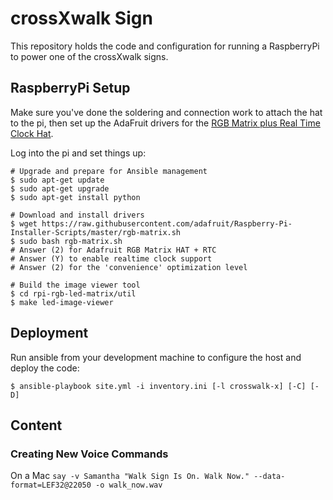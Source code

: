 crossXwalk Sign
===============

This repository holds the code and configuration for running a RaspberryPi to
power one of the crossXwalk signs.


## RaspberryPi Setup

Make sure you've done the soldering and connection work to attach the hat to the
pi, then set up the AdaFruit drivers for the
[RGB Matrix plus Real Time Clock Hat](https://learn.adafruit.com/adafruit-rgb-matrix-plus-real-time-clock-hat-for-raspberry-pi/driving-matrices).

Log into the pi and set things up:

```shell
# Upgrade and prepare for Ansible management
$ sudo apt-get update
$ sudo apt-get upgrade
$ sudo apt-get install python

# Download and install drivers
$ wget https://raw.githubusercontent.com/adafruit/Raspberry-Pi-Installer-Scripts/master/rgb-matrix.sh
$ sudo bash rgb-matrix.sh
# Answer (2) for Adafruit RGB Matrix HAT + RTC
# Answer (Y) to enable realtime clock support
# Answer (2) for the 'convenience' optimization level

# Build the image viewer tool
$ cd rpi-rgb-led-matrix/util
$ make led-image-viewer
```


## Deployment

Run ansible from your development machine to configure the host and deploy the
code:

```shell
$ ansible-playbook site.yml -i inventory.ini [-l crosswalk-x] [-C] [-D]
```


## Content

### Creating New Voice Commands
On a Mac `say -v Samantha "Walk Sign Is On. Walk Now." --data-format=LEF32@22050 -o walk_now.wav` 
